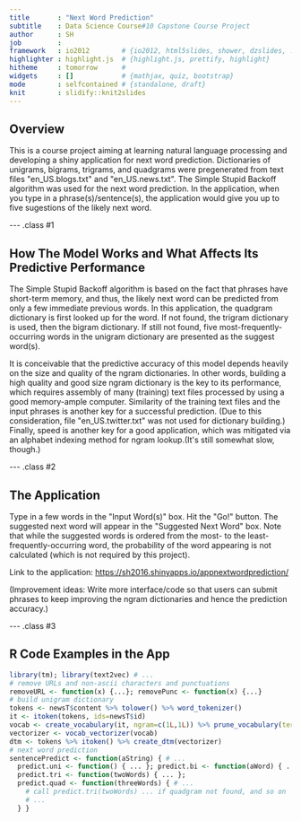 ```yaml
---
title       : "Next Word Prediction"
subtitle    : Data Science Course#10 Capstone Course Project
author      : SH
job         : 
framework   : io2012        # {io2012, html5slides, shower, dzslides, ...}
highlighter : highlight.js  # {highlight.js, prettify, highlight}
hitheme     : tomorrow      # 
widgets     : []            # {mathjax, quiz, bootstrap}
mode        : selfcontained # {standalone, draft}
knit        : slidify::knit2slides
---
```


## Overview

This is a course project aiming at learning natural language processing and developing a shiny application for next word prediction. Dictionaries of unigrams, bigrams, trigrams, and quadgrams were pregenerated from text files "en_US.blogs.txt" and "en_US.news.txt". The Simple Stupid Backoff algorithm was used for the next word prediction. In the application, when you type in a phrase(s)/sentence(s), the application would give you up to five sugestions of the likely next word.

--- .class #1 

## How The Model Works and What Affects Its Predictive Performance

The Simple Stupid Backoff algorithm is based on the fact that phrases have short-term memory, and thus, the likely next word can be predicted from only a few immediate previous words. In this application, the quadgram dictionary is first looked up for the word. If not found, the trigram dictionary is used, then the bigram dictionary. If still not found, five most-frequently-occurring words in the unigram dictionary are presented as the suggest word(s). 

It is conceivable that the predictive accuracy of this model depends heavily on the size and quality of the ngram dictionaries. In other words, building a high quality and good size ngram dictionary is the key to its performance, which requires assembly of many (training) text files processed by using a good memory-ample computer. Similarity of the training text files and the input phrases is another key for a successful prediction. (Due to this consideration, file "en_US.twitter.txt" was not used for dictionary building.) Finally, speed is another key for a good application, which was mitigated via an alphabet indexing method for ngram lookup.(It's still somewhat slow, though.)

--- .class #2

## The Application

Type in a few words in the "Input Word(s)" box. Hit the "Go!" button. The suggested next word will appear in the "Suggested Next Word" box. Note that while the suggested words is ordered from the most- to the least-frequently-occurring word, the probability of the word appearing is not calculated (which is not required by this project).

Link to the application: https://sh2016.shinyapps.io/appnextwordprediction/

(Improvement ideas: Write more interface/code so that users can submit phrases to keep improving the ngram dictionaries and hence the prediction accuracy.)

--- .class #3

## R Code Examples in the App


```r
library(tm); library(text2vec) # ...
# remove URLs and non-ascii characters and punctuations
removeURL <- function(x) {...}; removePunc <- function(x) {...}
# build unigram dictionary
tokens <- newsT$content %>% tolower() %>% word_tokenizer()
it <- itoken(tokens, ids=newsT$id)
vocab <- create_vocabulary(it, ngram=c(1L,1L)) %>% prune_vocabulary(term_count_min=2)
vectorizer <- vocab_vectorizer(vocab)
dtm <- tokens %>% itoken() %>% create_dtm(vectorizer)
# next word prediction
sentencePredict <- function(aString) { # ...
  predict.uni <- function() { ... }; predict.bi <- function(aWord) { ... }
  predict.tri <- function(twoWords) { ... };
  predict.quad <- function(threeWords) { # ...
  	# call predict.tri(twoWords) ... if quadgram not found, and so on
  	# ...
  } }
```




